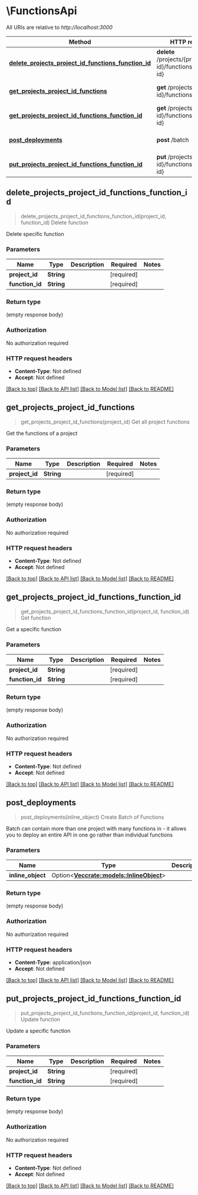 # \FunctionsApi

All URIs are relative to *http://localhost:3000*

Method | HTTP request | Description
------------- | ------------- | -------------
[**delete_projects_project_id_functions_function_id**](FunctionsApi.md#delete_projects_project_id_functions_function_id) | **delete** /projects/{project-id}/functions/{function-id} | Delete function
[**get_projects_project_id_functions**](FunctionsApi.md#get_projects_project_id_functions) | **get** /projects/{project-id}/functions | Get all project functions
[**get_projects_project_id_functions_function_id**](FunctionsApi.md#get_projects_project_id_functions_function_id) | **get** /projects/{project-id}/functions/{function-id} | Get function
[**post_deployments**](FunctionsApi.md#post_deployments) | **post** /batch | Create Batch of Functions
[**put_projects_project_id_functions_function_id**](FunctionsApi.md#put_projects_project_id_functions_function_id) | **put** /projects/{project-id}/functions/{function-id} | Update function



## delete_projects_project_id_functions_function_id

> delete_projects_project_id_functions_function_id(project_id, function_id)
Delete function

Delete specific function

### Parameters


Name | Type | Description  | Required | Notes
------------- | ------------- | ------------- | ------------- | -------------
**project_id** | **String** |  | [required] |
**function_id** | **String** |  | [required] |

### Return type

 (empty response body)

### Authorization

No authorization required

### HTTP request headers

- **Content-Type**: Not defined
- **Accept**: Not defined

[[Back to top]](#) [[Back to API list]](../README.md#documentation-for-api-endpoints) [[Back to Model list]](../README.md#documentation-for-models) [[Back to README]](../README.md)


## get_projects_project_id_functions

> get_projects_project_id_functions(project_id)
Get all project functions

Get the functions of a project

### Parameters


Name | Type | Description  | Required | Notes
------------- | ------------- | ------------- | ------------- | -------------
**project_id** | **String** |  | [required] |

### Return type

 (empty response body)

### Authorization

No authorization required

### HTTP request headers

- **Content-Type**: Not defined
- **Accept**: Not defined

[[Back to top]](#) [[Back to API list]](../README.md#documentation-for-api-endpoints) [[Back to Model list]](../README.md#documentation-for-models) [[Back to README]](../README.md)


## get_projects_project_id_functions_function_id

> get_projects_project_id_functions_function_id(project_id, function_id)
Get function

Get a specific function

### Parameters


Name | Type | Description  | Required | Notes
------------- | ------------- | ------------- | ------------- | -------------
**project_id** | **String** |  | [required] |
**function_id** | **String** |  | [required] |

### Return type

 (empty response body)

### Authorization

No authorization required

### HTTP request headers

- **Content-Type**: Not defined
- **Accept**: Not defined

[[Back to top]](#) [[Back to API list]](../README.md#documentation-for-api-endpoints) [[Back to Model list]](../README.md#documentation-for-models) [[Back to README]](../README.md)


## post_deployments

> post_deployments(inline_object)
Create Batch of Functions

Batch can contain more than one project with many functions in - it allows you to deploy an entire API in one go rather than individual functions

### Parameters


Name | Type | Description  | Required | Notes
------------- | ------------- | ------------- | ------------- | -------------
**inline_object** | Option<[**Vec<crate::models::InlineObject>**](InlineObject.md)> |  |  |

### Return type

 (empty response body)

### Authorization

No authorization required

### HTTP request headers

- **Content-Type**: application/json
- **Accept**: Not defined

[[Back to top]](#) [[Back to API list]](../README.md#documentation-for-api-endpoints) [[Back to Model list]](../README.md#documentation-for-models) [[Back to README]](../README.md)


## put_projects_project_id_functions_function_id

> put_projects_project_id_functions_function_id(project_id, function_id)
Update function

Update a specific function

### Parameters


Name | Type | Description  | Required | Notes
------------- | ------------- | ------------- | ------------- | -------------
**project_id** | **String** |  | [required] |
**function_id** | **String** |  | [required] |

### Return type

 (empty response body)

### Authorization

No authorization required

### HTTP request headers

- **Content-Type**: Not defined
- **Accept**: Not defined

[[Back to top]](#) [[Back to API list]](../README.md#documentation-for-api-endpoints) [[Back to Model list]](../README.md#documentation-for-models) [[Back to README]](../README.md)

